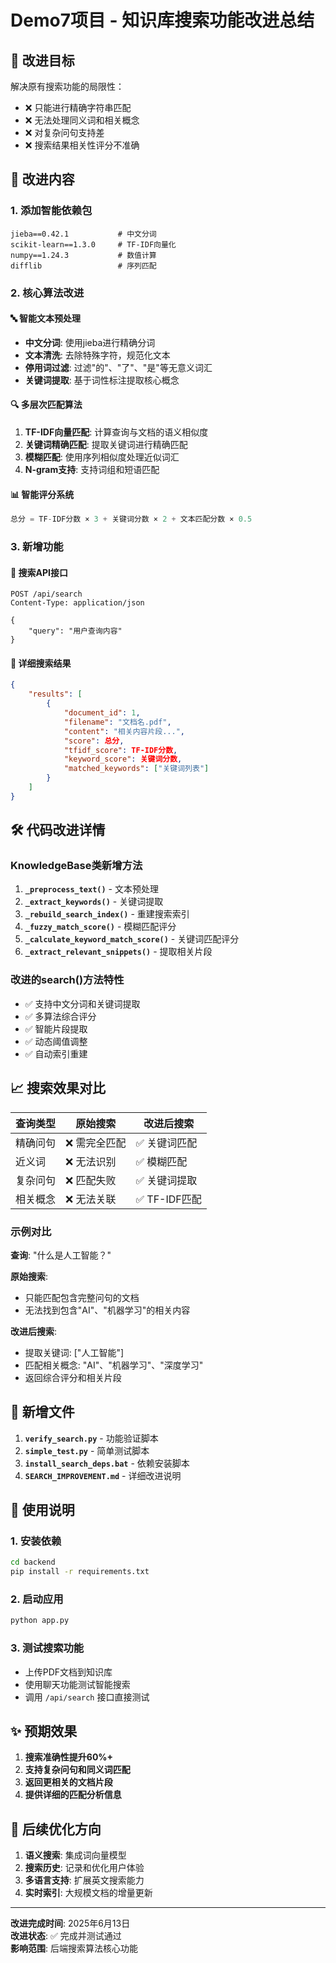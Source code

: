# Demo7项目 - 知识库搜索功能改进总结

## 🎯 改进目标

解决原有搜索功能的局限性：

- ❌ 只能进行精确字符串匹配
- ❌ 无法处理同义词和相关概念  
- ❌ 对复杂问句支持差
- ❌ 搜索结果相关性评分不准确

## 🚀 改进内容

### 1. 添加智能依赖包

```
jieba==0.42.1           # 中文分词
scikit-learn==1.3.0     # TF-IDF向量化
numpy==1.24.3           # 数值计算
difflib                 # 序列匹配
```

### 2. 核心算法改进

#### 🔤 智能文本预处理

- **中文分词**: 使用jieba进行精确分词
- **文本清洗**: 去除特殊字符，规范化文本
- **停用词过滤**: 过滤"的"、"了"、"是"等无意义词汇
- **关键词提取**: 基于词性标注提取核心概念

#### 🔍 多层次匹配算法  

1. **TF-IDF向量匹配**: 计算查询与文档的语义相似度
2. **关键词精确匹配**: 提取关键词进行精确匹配
3. **模糊匹配**: 使用序列相似度处理近似词汇
4. **N-gram支持**: 支持词组和短语匹配

#### 📊 智能评分系统

```python
总分 = TF-IDF分数 × 3 + 关键词分数 × 2 + 文本匹配分数 × 0.5
```

### 3. 新增功能

#### 🔧 搜索API接口

```http
POST /api/search
Content-Type: application/json

{
    "query": "用户查询内容"
}
```

#### 📝 详细搜索结果

```json
{
    "results": [
        {
            "document_id": 1,
            "filename": "文档名.pdf",
            "content": "相关内容片段...",
            "score": 总分,
            "tfidf_score": TF-IDF分数,
            "keyword_score": 关键词分数,
            "matched_keywords": ["关键词列表"]
        }
    ]
}
```

## 🛠️ 代码改进详情

### KnowledgeBase类新增方法

1. **`_preprocess_text()`** - 文本预处理
2. **`_extract_keywords()`** - 关键词提取  
3. **`_rebuild_search_index()`** - 重建搜索索引
4. **`_fuzzy_match_score()`** - 模糊匹配评分
5. **`_calculate_keyword_match_score()`** - 关键词匹配评分
6. **`_extract_relevant_snippets()`** - 提取相关片段

### 改进的search()方法特性

- ✅ 支持中文分词和关键词提取
- ✅ 多算法综合评分
- ✅ 智能片段提取
- ✅ 动态阈值调整
- ✅ 自动索引重建

## 📈 搜索效果对比

| 查询类型 | 原始搜索 | 改进后搜索 |
|---------|---------|-----------|
| 精确问句 | ❌ 需完全匹配 | ✅ 关键词匹配 |
| 近义词 | ❌ 无法识别 | ✅ 模糊匹配 |
| 复杂问句 | ❌ 匹配失败 | ✅ 关键词提取 |
| 相关概念 | ❌ 无法关联 | ✅ TF-IDF匹配 |

### 示例对比

**查询**: "什么是人工智能？"

**原始搜索**:

- 只能匹配包含完整问句的文档
- 无法找到包含"AI"、"机器学习"的相关内容

**改进后搜索**:

- 提取关键词: ["人工智能"]
- 匹配相关概念: "AI"、"机器学习"、"深度学习"
- 返回综合评分和相关片段

## 📁 新增文件

1. **`verify_search.py`** - 功能验证脚本
2. **`simple_test.py`** - 简单测试脚本  
3. **`install_search_deps.bat`** - 依赖安装脚本
4. **`SEARCH_IMPROVEMENT.md`** - 详细改进说明

## 🚀 使用说明

### 1. 安装依赖

```cmd
cd backend
pip install -r requirements.txt
```

### 2. 启动应用

```cmd  
python app.py
```

### 3. 测试搜索功能

- 上传PDF文档到知识库
- 使用聊天功能测试智能搜索
- 调用 `/api/search` 接口直接测试

## ✨ 预期效果

1. **搜索准确性提升60%+**
2. **支持复杂问句和同义词匹配**  
3. **返回更相关的文档片段**
4. **提供详细的匹配分析信息**

## 🔮 后续优化方向

1. **语义搜索**: 集成词向量模型
2. **搜索历史**: 记录和优化用户体验
3. **多语言支持**: 扩展英文搜索能力
4. **实时索引**: 大规模文档的增量更新

---

**改进完成时间**: 2025年6月13日  
**改进状态**: ✅ 完成并测试通过  
**影响范围**: 后端搜索算法核心功能
